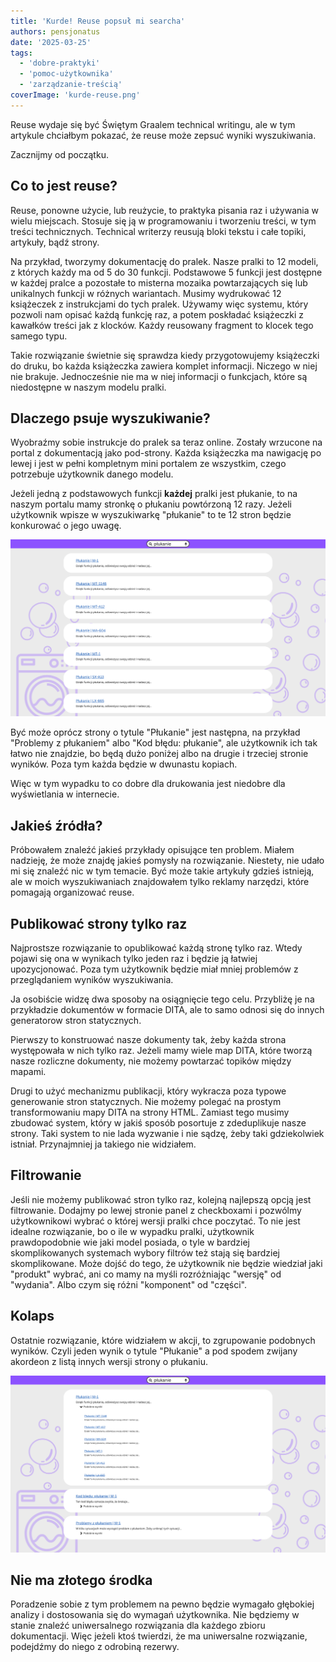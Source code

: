 ```yaml
---
title: 'Kurde! Reuse popsuł mi searcha'
authors: pensjonatus
date: '2025-03-25'
tags:
  - 'dobre-praktyki'
  - 'pomoc-użytkownika'
  - 'zarządzanie-treścią'
coverImage: 'kurde-reuse.png'
---
```


Reuse wydaje się być Świętym Graalem technical writingu, ale w tym artykule
chciałbym pokazać, że reuse może zepsuć wyniki wyszukiwania.

<!-- truncate -->

Zacznijmy od początku.

## Co to jest reuse?

Reuse, ponowne użycie, lub reużycie, to praktyka pisania raz i używania w wielu
miejscach. Stosuje się ją w programowaniu i tworzeniu treści, w tym treści
technicznych. Technical writerzy reusują bloki tekstu i całe topiki, artykuły,
bądź strony.

Na przykład, tworzymy dokumentację do pralek. Nasze pralki to 12 modeli, z
których każdy ma od 5 do 30 funkcji. Podstawowe 5 funkcji jest dostępne w każdej
pralce a pozostałe to misterna mozaika powtarzających się lub unikalnych funkcji
w różnych wariantach. Musimy wydrukować 12 książeczek z instrukcjami do tych
pralek. Używamy więc systemu, który pozwoli nam opisać każdą funkcję raz, a
potem poskładać książeczki z kawałków treści jak z klocków. Każdy reusowany
fragment to klocek tego samego typu.

Takie rozwiązanie świetnie się sprawdza kiedy przygotowujemy książeczki do
druku, bo każda książeczka zawiera komplet informacji. Niczego w niej nie
brakuje. Jednocześnie nie ma w niej informacji o funkcjach, które są niedostępne
w naszym modelu pralki.

## Dlaczego psuje wyszukiwanie?

Wyobraźmy sobie instrukcje do pralek sa teraz online. Zostały wrzucone na portal
z dokumentacją jako pod-strony. Każda książeczka ma nawigację po lewej i jest w
pełni kompletnym mini portalem ze wszystkim, czego potrzebuje użytkownik danego
modelu.

Jeżeli jedną z podstawowych funkcji **każdej** pralki jest płukanie, to na
naszym portalu mamy stronkę o płukaniu powtórzoną 12 razy. Jeżeli użytkownik
wpisze w wyszukiwarkę "płukanie" to te 12 stron będzie konkurować o jego uwagę.

![Strona z wynikami wyszukiwania. Od góry do dołu widać siedem kart z identycznym wynikiem wyszukiwania. Tytuł każdej karty to "płukanie" a pod spodem fragment pierwszych słó strony, taki sam na każdej karcie. Jedyne czym się różnią karty to wymieniony po tytule model pralki: M-1, MT-1146, itp.](./images/search-plukanie.png)

Być może oprócz strony o tytule "Płukanie" jest następna, na przykład "Problemy
z płukaniem" albo "Kod błędu: płukanie", ale użytkownik ich tak łatwo nie
znajdzie, bo będą dużo poniżej albo na drugie i trzeciej stronie wyników. Poza
tym każda będzie w dwunastu kopiach.

Więc w tym wypadku to co dobre dla drukowania jest niedobre dla wyświetlania w
internecie.

## Jakieś źródła?

Próbowałem znaleźć jakieś przykłady opisujące ten problem. Miałem nadzieję, że
może znajdę jakieś pomysły na rozwiązanie. Niestety, nie udało mi się znaleźć
nic w tym temacie. Być może takie artykuły gdzieś istnieją, ale w moich
wyszukiwaniach znajdowałem tylko reklamy narzędzi, które pomagają organizować
reuse.

## Publikować strony tylko raz

Najprostsze rozwiązanie to opublikować każdą stronę tylko raz. Wtedy pojawi się
ona w wynikach tylko jeden raz i będzie ją łatwiej upozycjonować. Poza tym
użytkownik będzie miał mniej problemów z przeglądaniem wyników wyszukiwania.

Ja osobiście widzę dwa sposoby na osiągnięcie tego celu. Przybliżę je na
przykładzie dokumentów w formacie DITA, ale to samo odnosi się do innych
generatorow stron statycznych.

Pierwszy to konstruować nasze dokumenty tak, żeby każda strona występowała w
nich tylko raz. Jeżeli mamy wiele map DITA, które tworzą nasze rozliczne
dokumenty, nie możemy powtarzać topików między mapami.

Drugi to użyć mechanizmu publikacji, który wykracza poza typowe generowanie
stron statycznych. Nie możemy polegać na prostym transformowaniu mapy DITA na
strony HTML. Zamiast tego musimy zbudować system, który w jakiś sposób posortuje
z zdeduplikuje nasze strony. Taki system to nie lada wyzwanie i nie sądzę, żeby
taki gdziekolwiek istniał. Przynajmniej ja takiego nie widziałem.

## Filtrowanie

Jeśli nie możemy publikować stron tylko raz, kolejną najlepszą opcją jest
filtrowanie. Dodajmy po lewej stronie panel z checkboxami i pozwólmy
użytkownikowi wybrać o której wersji pralki chce poczytać. To nie jest idealne
rozwiązanie, bo o ile w wypadku pralki, użytkownik prawdopodobnie wie jaki model
posiada, o tyle w bardziej skomplikowanych systemach wybory filtrów też stają
się bardziej skomplikowane. Może dojść do tego, że użytkownik nie będzie
wiedział jaki "produkt" wybrać, ani co mamy na myśli rozróżniając "wersję" od
"wydania". Albo czym się różni "komponent" od "części".

## Kolaps

Ostatnie rozwiązanie, które widziałem w akcji, to zgrupowanie podobnych wyników.
Czyli jeden wynik o tytule "Płukanie" a pod spodem zwijany akordeon z listą
innych wersji strony o płukaniu.

![Ekran ilustrujący powyższy paragraf: każdy wynik wyszukiwania ma po spodem zwijaną sekcję z napisem "podobne wyniki" a w niej listę stron o tym samym tytule, ale innej wersji](./images/search-zwijane-sekcje.png)

## Nie ma złotego środka

Poradzenie sobie z tym problemem na pewno będzie wymagało głębokiej analizy i
dostosowania się do wymagań użytkownika. Nie będziemy w stanie znaleźć
uniwersalnego rozwiązania dla każdego zbioru dokumentacji. Więc jeżeli ktoś
twierdzi, że ma uniwersalne rozwiązanie, podejdźmy do niego z odrobiną rezerwy.
